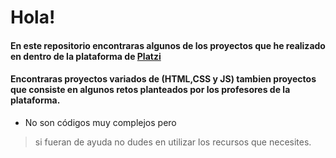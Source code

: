 # Hola!


#### En este repositorio encontraras algunos de los proyectos que he realizado en dentro de la plataforma de [Platzi](https://platzi.com/)

#### Encontraras proyectos variados de (HTML,CSS y JS) tambien  proyectos que consiste en algunos retos planteados por los profesores de la plataforma.


* No son códigos muy complejos pero 
> si fueran de ayuda no dudes en utilizar los recursos que necesites.

